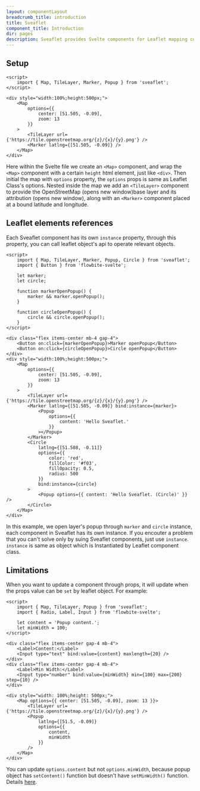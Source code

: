 ```yaml
---
layout: componentLayout
breadcrumb_title: introduction
title: Sveaflet
component_title: Introduction
dir: pages
description: Sveaflet provides Svelte components for Leaflet mapping components to allow simple construction of declarative maps.
---
```


## Setup

```svelte example csr
<script>
	import { Map, TileLayer, Marker, Popup } from 'sveaflet';
</script>

<div style="width:100%;height:500px;">
	<Map
		options={{
			center: [51.505, -0.09],
			zoom: 13
		}}
	>
		<TileLayer url={'https://tile.openstreetmap.org/{z}/{x}/{y}.png'} />
		<Marker latlng={[51.505, -0.09]} />
	</Map>
</div>
```

Here within the Svelte file we create an `<Map>` component, and wrap the `<Map>` component with a certain `height` html element, just like `<div>`. Then initial the map with `options` property, the `options` props is same as Leaflet Class's options. Nested inside the map we add an `<TileLayer>` component to provide the OpenStreetMap (opens new window)base layer and its attribution (opens new window), along with an `<Marker>` component placed at a bound latitude and longitude.

## Leaflet elements references

Each Sveaflet component has its own `instance` property, through this property, you can call leaflet object's api to operate relevant objects.

```svelte example csr
<script>
	import { Map, TileLayer, Marker, Popup, Circle } from 'sveaflet';
	import { Button } from 'flowbite-svelte';

	let marker;
	let circle;

	function markerOpenPopup() {
		marker && marker.openPopup();
	}

	function circleOpenPopup() {
		circle && circle.openPopup();
	}
</script>

<div class="flex items-center mb-4 gap-4">
	<Button on:click={markerOpenPopup}>Marker openPopup</Button>
	<Button on:click={circleOpenPopup}>Circle openPopup</Button>
</div>
<div style="width:100%;height:500px;">
	<Map
		options={{
			center: [51.505, -0.09],
			zoom: 13
		}}
	>
		<TileLayer url={'https://tile.openstreetmap.org/{z}/{x}/{y}.png'} />
		<Marker latlng={[51.505, -0.09]} bind:instance={marker}>
			<Popup
				options={{
					content: 'Hello Sveaflet.'
				}}
			></Popup>
		</Marker>
		<Circle
			latlng={[51.508, -0.11]}
			options={{
				color: 'red',
				fillColor: '#f03',
				fillOpacity: 0.5,
				radius: 500
			}}
			bind:instance={circle}
		>
			<Popup options={{ content: 'Hello Sveaflet. (Circle)' }} />
		</Circle>
	</Map>
</div>
```

In this example, we open layer's popup through `marker` and `circle` instance, each component in Sveaflet has its own instance. If you encouter a problem that you can't solve only by suing Sveaflet components, just use `instance`. `instance` is same as object which is Instantiated by Leaflet component class.

## Limitations

When you want to update a component through props, it will update when the props value can be `set` by leaflet object.
For example:

```svelte example csr
<script>
	import { Map, TileLayer, Popup } from 'sveaflet';
	import { Radio, Label, Input } from 'flowbite-svelte';

	let content = 'Popup content.';
	let minWidth = 100;
</script>

<div class="flex items-center gap-4 mb-4">
	<Label>Content:</Label>
	<Input type="text" bind:value={content} maxlength={20} />
</div>
<div class="flex items-center gap-4 mb-4">
	<Label>Min Width:</Label>
	<Input type="number" bind:value={minWidth} min={100} max={200} step={10} />
</div>

<div style="width: 100%;height: 500px;">
	<Map options={{ center: [51.505, -0.09], zoom: 13 }}>
		<TileLayer url={'https://tile.openstreetmap.org/{z}/{x}/{y}.png'} />
		<Popup
			latlng={[51.5, -0.09]}
			options={{
				content,
				minWidth
			}}
		/>
	</Map>
</div>
```
You can update `options.content` but not `options.minWidth`, because popup object has `setContent()` function but doesn't have `setMinWidth()` function. Details [here](https://leafletjs.com/reference.html#divoverlay).
